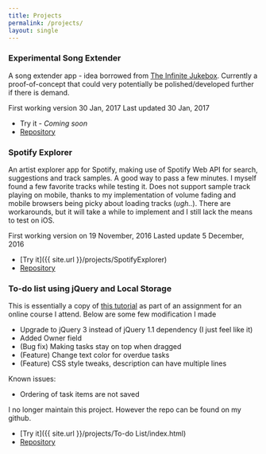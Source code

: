 ```yaml
---
title: Projects
permalink: /projects/
layout: single
---
```

### Experimental Song Extender
A song extender app - idea borrowed from [The Infinite Jukebox](http://labs.echonest.com/Uploader/index.html). Currently a proof-of-concept that could very potentially be polished/developed further if there is demand.

First working version 30 Jan, 2017
Last updated 30 Jan, 2017

 + Try it - _Coming soon_
 + [Repository](https://github.com/luungoc2005/song-extender-electron)

### Spotify Explorer
An artist explorer app for Spotify, making use of Spotify Web API for search, suggestions and track samples.
A good way to pass a few minutes. I myself found a few favorite tracks while testing it.
Does not support sample track playing on mobile, thanks to my implementation of volume fading and mobile browsers being picky about loading tracks (*ugh..*). There are workarounds, but it will take a while to implement and I still lack the means to test on iOS.

First working version on 19 November, 2016
Lasted update 5 December, 2016

 + [Try it]({{ site.url }}/projects/SpotifyExplorer)
 + [Repository](https://github.com/luungoc2005/SpotifyExplorer)

### To-do list using jQuery and Local Storage
This is essentially a copy of [this tutorial](https://www.sitepoint.com/building-list-jquery-local-storage/) as part of an assignment for an online course I attend. Below are some few modification I made

 + Upgrade to jQuery 3 instead of jQuery 1.1 dependency (I just feel like it)
 + Added Owner field
 + (Bug fix) Making tasks stay on top when dragged
 + (Feature) Change text color for overdue tasks
 + (Feature) CSS style tweaks, description can have multiple lines

Known issues:
 + Ordering of task items are not saved

I no longer maintain this project. However the repo can be found on my github.

 + [Try it]({{ site.url }}/projects/To-do List/index.html)
 + [Repository](https://github.com/luungoc2005/ToDoList-Update)
